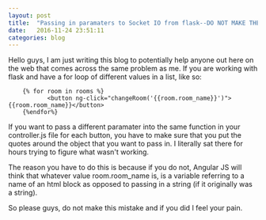 ```yaml
---
layout: post
title:  "Passing in paramaters to Socket IO from flask--DO NOT MAKE THE SAME MISTAKE AS ME"
date:   2016-11-24 23:51:11
categories: blog
---
```


Hello guys, I am just writing this blog to potentially help anyone out here on the web that comes across the same problem as me. If you are working with flask and have a for loop of different values in a list, like so:

```   
    {% for room in rooms %}
           <button ng-click="changeRoom('{{room.room_name}}')">{{room.room_name}}</button>
    {%endfor%}
```

If you want to pass a different paramater into the same function in your controller.js file for each button, you have to make sure that you put the quotes around the object that you want to pass in. I literally sat there for hours trying to figure what wasn't working.

The reason you have to do this is because if you do not, Angular JS will think that whatever value room.room_name is, is a variable referring to a name of an html block as opposed to passing in a string (if it originally was a string).

So please guys, do not make this mistake and if you did I feel your pain.

